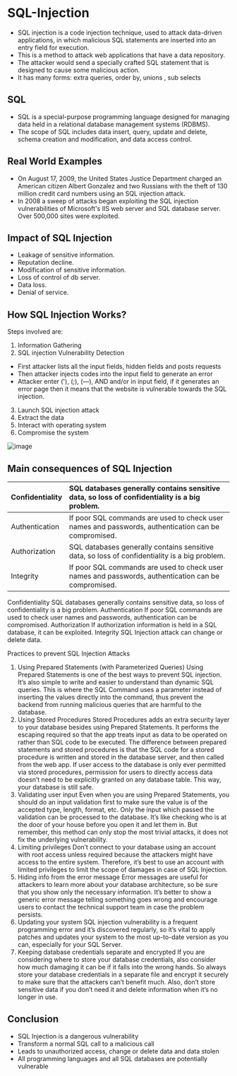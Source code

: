 # SQL-Injection
*	SQL injection is a code injection technique, used to attack data-driven applications, in which malicious SQL statements are inserted into an entry field for execution.
*	This is a method to attack web applications that have a data repository.
*	The attacker would send a specially crafted SQL statement that is designed to cause some malicious action.
*	It has many forms: extra queries, order by, unions , sub selects

## SQL
*	SQL is a special-purpose programming language designed for managing data held in a relational database management systems (RDBMS).
*	The scope of SQL includes data insert, query, update and delete, schema creation and modification, and data access control.

## Real World Examples
*	On August 17, 2009, the United States Justice Department charged an American citizen Albert Gonzalez and two Russians with the theft of 130 million credit card numbers using an SQL injection attack.
*	In 2008 a sweep of attacks began exploiting the SQL injection vulnerabilities of Microsoft's IIS web server and SQL database server. Over 500,000 sites were exploited.
## Impact of SQL Injection
*	Leakage of sensitive information.
*	Reputation decline.
*	Modification of sensitive information.
*	Loss of control of db server.
*	Data loss.
*	Denial of service.
## How SQL Injection Works?
Steps involved are:
1.	Information Gathering 
2.	SQL injection Vulnerability Detection
*	First attacker lists all the input fields, hidden fields and posts requests
*	Then attacker injects codes into the input field to generate an error
*	Attacker enter ('), (;), (––), AND and/or in input field, if it generates an error page then it means that the website is vulnerable towards the SQL injection.
3.	Launch SQL injection attack
4.	Extract the data
5.	Interact with operating system
6.	Compromise the system

![image](https://user-images.githubusercontent.com/61589430/204804536-e638f642-b0c6-4acb-b2f2-4f63951158c4.png)

## Main consequences of SQL Injection

| Confidentiality | SQL databases generally contains sensitive data, so loss of confidentiality is a big problem.   |
| :---   | :--- |
| Authentication | If poor SQL commands are used to check user names and passwords, authentication can be compromised.   |
| Authorization | SQL databases generally contains sensitive data, so loss of confidentiality is a big problem.   |
| Integrity | If poor SQL commands are used to check user names and passwords, authentication can be compromised.   |


Confidentiality	SQL databases generally contains sensitive data, so loss of confidentiality is a big problem.
Authentication	If poor SQL commands are used to check user names and passwords, authentication can be compromised.
Authorization	If authorization information is held in a SQL database, it can be exploited.
Integrity	SQL Injection attack can change or delete data.

Practices to prevent SQL Injection Attacks
1. Using Prepared Statements (with Parameterized Queries)
Using Prepared Statements is one of the best ways to prevent SQL injection. It’s also simple to write and easier to understand than dynamic SQL queries.
This is where the SQL Command uses a parameter instead of inserting the values directly into the command, thus prevent the backend from running malicious queries that are harmful to the database.
2. Using Stored Procedures
Stored Procedures adds an extra security layer to your database besides using Prepared Statements. It performs the escaping required so that the app treats input as data to be operated on rather than SQL code to be executed.
The difference between prepared statements and stored procedures is that the SQL code for a stored procedure is written and stored in the database server, and then called from the web app.
If user access to the database is only ever permitted via stored procedures, permission for users to directly access data doesn’t need to be explicitly granted on any database table. This way, your database is still safe.
3. Validating user input
Even when you are using Prepared Statements, you should do an input validation first to make sure the value is of the accepted type, length, format, etc. Only the input which passed the validation can be processed to the database. It’s like checking who is at the door of your house before you open it and let them in.
But remember, this method can only stop the most trivial attacks, it does not fix the underlying vulnerability.
4. Limiting privileges
Don’t connect to your database using an account with root access unless required because the attackers might have access to the entire system. Therefore, it’s best to use an account with limited privileges to limit the scope of damages in case of SQL Injection.
5. Hiding info from the error message
Error messages are useful for attackers to learn more about your database architecture, so be sure that you show only the necessary information. It’s better to show a generic error message telling something goes wrong and encourage users to contact the technical support team in case the problem persists.
6. Updating your system
SQL injection vulnerability is a frequent programming error and it’s discovered regularly, so it’s vital to apply patches and updates your system to the most up-to-date version as you can, especially for your SQL Server.
7. Keeping database credentials separate and encrypted
If you are considering where to store your database credentials, also consider how much damaging it can be if it falls into the wrong hands. So always store your database credentials in a separate file and encrypt it securely to make sure that the attackers can’t benefit much.
Also, don’t store sensitive data if you don’t need it and delete information when it’s no longer in use.

## Conclusion
*	SQL Injection is a dangerous vulnerability
*	Transform a normal SQL call to a malicious call
*	Leads to unauthorized access, change or delete data and data stolen
*	All programming languages and all SQL databases are potentially vulnerable

